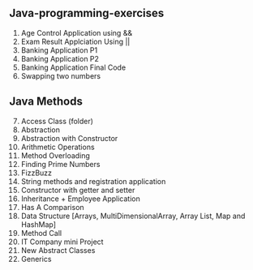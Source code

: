 ## Java-programming-exercises

1. Age Control Application using &&
2. Exam Result Applciation Using ||
3. Banking Application P1
4. Banking Application P2
5. Banking Application Final Code
6. Swapping two numbers

## Java Methods

7. Access Class (folder)
8. Abstraction
9. Abstraction with Constructor
10. Arithmetic Operations
11. Method Overloading
12. Finding Prime Numbers
13. FizzBuzz
14. String methods and registration application
15. Constructor with getter and setter
16. Inheritance + Employee Application
17. Has A Comparison
18. Data Structure [Arrays, MultiDimensionalArray, Array List, Map and HashMap]
19. Method Call
20. IT Company mini Project
21. New Abstract Classes
22. Generics
